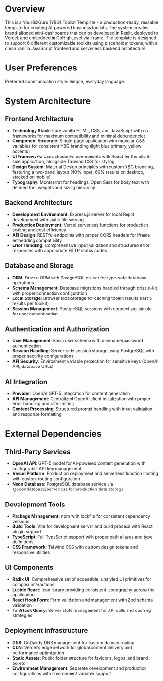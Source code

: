 # Overview

This is a YourBizGuru (YBG) Toolkit Template - a production-ready, reusable template for creating AI-powered business toolkits. The system creates brand-aligned mini-dashboards that can be developed in Replit, deployed to Vercel, and embedded in GoHighLevel via iframe. The template is designed to support 6 different customizable toolkits using placeholder tokens, with a clean vanilla JavaScript frontend and serverless backend architecture.

# User Preferences

Preferred communication style: Simple, everyday language.

# System Architecture

## Frontend Architecture
- **Technology Stack**: Pure vanilla HTML, CSS, and JavaScript with no frameworks for maximum compatibility and minimal dependencies
- **Component Structure**: Single-page application with modular CSS variables for consistent YBG branding (light blue primary, yellow accents)
- **UI Framework**: Uses shadcn/ui components with React for the client-side application, alongside Tailwind CSS for styling
- **Design System**: Material Design principles with custom YBG branding, featuring a two-panel layout (40% input, 60% results on desktop, stacked on mobile)
- **Typography**: Montserrat for headings, Open Sans for body text with defined font weights and sizing hierarchy

## Backend Architecture
- **Development Environment**: Express.js server for local Replit development with static file serving
- **Production Deployment**: Vercel serverless functions for production scaling and cost efficiency
- **API Design**: RESTful endpoints with proper CORS headers for iframe embedding compatibility
- **Error Handling**: Comprehensive input validation and structured error responses with appropriate HTTP status codes

## Database and Storage
- **ORM**: Drizzle ORM with PostgreSQL dialect for type-safe database operations
- **Schema Management**: Database migrations handled through drizzle-kit with proper connection configuration
- **Local Storage**: Browser localStorage for caching toolkit results (last 5 results per toolkit)
- **Session Management**: PostgreSQL sessions with connect-pg-simple for user authentication

## Authentication and Authorization
- **User Management**: Basic user schema with username/password authentication
- **Session Handling**: Server-side session storage using PostgreSQL with proper security configurations
- **API Security**: Environment variable protection for sensitive keys (OpenAI API, database URLs)

## AI Integration
- **Provider**: OpenAI GPT-5 integration for content generation
- **API Management**: Centralized OpenAI client initialization with proper error handling and rate limiting
- **Content Processing**: Structured prompt handling with input validation and response formatting

# External Dependencies

## Third-Party Services
- **OpenAI API**: GPT-5 model for AI-powered content generation with configurable API key management
- **Vercel Platform**: Production deployment and serverless function hosting with custom routing configuration
- **Neon Database**: PostgreSQL database service via @neondatabase/serverless for production data storage

## Development Tools
- **Package Management**: npm with lockfile for consistent dependency versions
- **Build Tools**: Vite for development server and build process with React plugin support
- **TypeScript**: Full TypeScript support with proper path aliases and type definitions
- **CSS Framework**: Tailwind CSS with custom design tokens and responsive utilities

## UI Components
- **Radix UI**: Comprehensive set of accessible, unstyled UI primitives for complex interactions
- **Lucide React**: Icon library providing consistent iconography across the application
- **React Hook Form**: Form validation and management with Zod schema validation
- **TanStack Query**: Server state management for API calls and caching strategies

## Deployment Infrastructure
- **DNS**: GoDaddy DNS management for custom domain routing
- **CDN**: Vercel's edge network for global content delivery and performance optimization
- **Static Assets**: Public folder structure for favicons, logos, and brand assets
- **Environment Management**: Separate development and production configurations with environment variable support